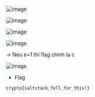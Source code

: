 ![image](https://github.com/user-attachments/assets/a3b12054-66d3-4594-a3de-a9f9319930e5)

![image](https://github.com/user-attachments/assets/53fe90e2-12d0-4071-b9fb-77e16a1e1eff)

![image](https://github.com/user-attachments/assets/e53ecfb0-e1cb-48c4-af62-051298946e25)

![image](https://github.com/user-attachments/assets/5b802cc2-1689-4732-b74b-2e389862f96d)

-> Neu e=1 thi flag chinh la c 

![image](https://github.com/user-attachments/assets/9f309158-519c-46e1-a1f7-964a903e8aa7)

- Flag

`
crypto{saltstack_fell_for_this!}
`
